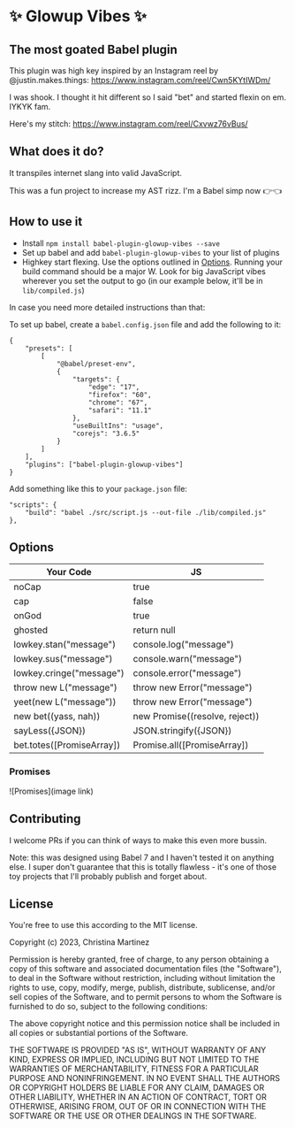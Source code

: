# ✨ Glowup Vibes ✨

## The most goated Babel plugin

This plugin was high key inspired by an Instagram reel by @justin.makes.things: https://www.instagram.com/reel/Cwn5KYtIWDm/

I was shook. I thought it hit different so I said "bet" and started flexin on em. IYKYK fam.

Here's my stitch: https://www.instagram.com/reel/Cxvwz76vBus/

## What does it do?

It transpiles internet slang into valid JavaScript.

This was a fun project to increase my AST rizz. I'm a Babel simp now 👉👈

## How to use it

- Install `npm install babel-plugin-glowup-vibes --save`
- Set up babel and add `babel-plugin-glowup-vibes` to your list of plugins
- Highkey start flexing. Use the options outlined in [Options](#options). Running your build command should be a major W. Look for big JavaScript vibes wherever you set the output to go (in our example below, it'll be in `lib/compiled.js`)

In case you need more detailed instructions than that:

To set up babel, create a `babel.config.json` file and add the following to it:

```
{
    "presets": [
        [
            "@babel/preset-env",
            {
                "targets": {
                    "edge": "17",
                    "firefox": "60",
                    "chrome": "67",
                    "safari": "11.1"
                },
                "useBuiltIns": "usage",
                "corejs": "3.6.5"
            }
        ]
    ],
    "plugins": ["babel-plugin-glowup-vibes"]
}
```

Add something like this to your `package.json` file:

```
"scripts": {
    "build": "babel ./src/script.js --out-file ./lib/compiled.js"
},
```

## Options

| Your Code                | JS                             |
| ------------------------ | ------------------------------ |
| noCap                    | true                           |
| cap                      | false                          |
| onGod                    | true                           |
| ghosted                  | return null                    |
| lowkey.stan("message")   | console.log("message")         |
| lowkey.sus("message")    | console.warn("message")        |
| lowkey.cringe("message") | console.error("message")       |
| throw new L("message")   | throw new Error("message")     |
| yeet(new L("message"))   | throw new Error("message")     |
| new bet((yass, nah))     | new Promise((resolve, reject)) |
| sayLess({JSON})          | JSON.stringify({JSON})         |
| bet.totes([PromiseArray])| Promise.all([PromiseArray])    |



### Promises 
![Promises](image link)

## Contributing

I welcome PRs if you can think of ways to make this even more bussin.

Note: this was designed using Babel 7 and I haven't tested it on anything else. I super don't guarantee that this is totally flawless - it's one of those toy projects that I'll probably publish and forget about.

## License

You're free to use this according to the MIT license.

Copyright (c) 2023, Christina Martinez

Permission is hereby granted, free of charge, to any person obtaining a copy
of this software and associated documentation files (the "Software"), to deal
in the Software without restriction, including without limitation the rights
to use, copy, modify, merge, publish, distribute, sublicense, and/or sell
copies of the Software, and to permit persons to whom the Software is
furnished to do so, subject to the following conditions:

The above copyright notice and this permission notice shall be included in all
copies or substantial portions of the Software.

THE SOFTWARE IS PROVIDED "AS IS", WITHOUT WARRANTY OF ANY KIND, EXPRESS OR
IMPLIED, INCLUDING BUT NOT LIMITED TO THE WARRANTIES OF MERCHANTABILITY,
FITNESS FOR A PARTICULAR PURPOSE AND NONINFRINGEMENT. IN NO EVENT SHALL THE
AUTHORS OR COPYRIGHT HOLDERS BE LIABLE FOR ANY CLAIM, DAMAGES OR OTHER
LIABILITY, WHETHER IN AN ACTION OF CONTRACT, TORT OR OTHERWISE, ARISING FROM,
OUT OF OR IN CONNECTION WITH THE SOFTWARE OR THE USE OR OTHER DEALINGS IN THE
SOFTWARE.

